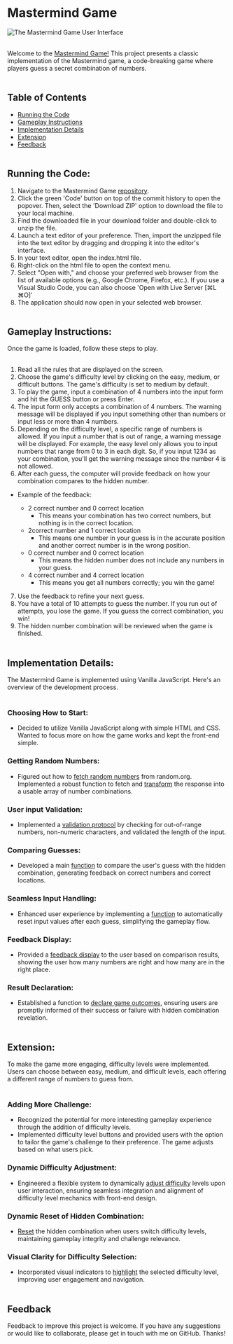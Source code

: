 # Mastermind Game

![The Mastermind Game User Interface](https://res.cloudinary.com/dnc7potxo/image/upload/v1714597538/ReadMe-Images/Mastermind%20Game/Main_tchsxj.png) <br><br>

Welcome to the [Mastermind Game!](https://su-t-mastermind-game.netlify.app/) This project presents a classic implementation of the Mastermind game, a code-breaking game where players guess a secret combination of numbers. <br><br>

## Table of Contents

- [Running the Code](#howtorun)
- [Gameplay Instructions](#howtoplay)
- [Implementation Details](#implementation)
- [Extension](#extension)
- [Feedback](#feedback) <br><br>

## Running the Code: <a name="howtorun"></a>

1. Navigate to the Mastermind Game [repository](https://github.com/SutheeDev/mastermind-game).
2. Click the green 'Code' button on top of the commit history to open the popover. Then, select the 'Download ZIP' option to download the file to your local machine.
3. Find the downloaded file in your download folder and double-click to unzip the file.
4. Launch a text editor of your preference. Then, import the unzipped file into the text editor by dragging and dropping it into the editor's interface.
5. In your text editor, open the index.html file.
6. Right-click on the html file to open the context menu.
7. Select "Open with," and choose your preferred web browser from the list of available options (e.g., Google Chrome, Firefox, etc.). If you use a Visual Studio Code, you can also choose 'Open with Live Server [⌘L ⌘O]'
8. The application should now open in your selected web browser. <br><br>

## Gameplay Instructions: <a name="howtoplay"></a>

Once the game is loaded, follow these steps to play. <br><br>

1. Read all the rules that are displayed on the screen.
2. Choose the game's difficulty level by clicking on the easy, medium, or difficult buttons. The game's difficulty is set to medium by default.
3. To play the game, input a combination of 4 numbers into the input form and hit the GUESS button or press Enter.
4. The input form only accepts a combination of 4 numbers. The warning message will be displayed if you input something other than numbers or input less or more than 4 numbers.
5. Depending on the difficulty level, a specific range of numbers is allowed. If you input a number that is out of range, a warning message will be displayed. For example, the easy level only allows you to input numbers that range from 0 to 3 in each digit. So, if you input 1234 as your combination, you'll get the warning message since the number 4 is not allowed.
6. After each guess, the computer will provide feedback on how your combination compares to the hidden number. <br>

- Example of the feedback:

  - 2 correct number and 0 correct location
    - This means your combination has two correct numbers, but nothing is in the correct location.
  - 2correct number and 1 correct location
    - This means one number in your guess is in the accurate position and another correct number is in the wrong position.
  - 0 correct number and 0 correct location
    - This means the hidden number does not include any numbers in your guess.
  - 4 correct number and 4 correct location
    - This means you get all numbers correctly; you win the game! <br>

7. Use the feedback to refine your next guess.
8. You have a total of 10 attempts to guess the number. If you run out of attempts, you lose the game. If you guess the correct combination, you win!
9. The hidden number combination will be reviewed when the game is finished. <br><br>

## Implementation Details: <a name="implementation"></a>

The Mastermind Game is implemented using Vanilla JavaScript. Here's an overview of the development process. <br><br>

### Choosing How to Start:

- Decided to utilize Vanilla JavaScript along with simple HTML and CSS. Wanted to focus more on how the game works and kept the front-end simple.

### Getting Random Numbers:

- Figured out how to [fetch random numbers](https://github.com/SutheeDev/mastermind-game/blob/fde5ac28cebfd8cbd081300ea87aba5635245f37/index.js#L68-L82) from random.org. Implemented a robust function to fetch and [transform](https://github.com/SutheeDev/mastermind-game/blob/fde5ac28cebfd8cbd081300ea87aba5635245f37/index.js#L85-L92) the response into a usable array of number combinations.

### User input Validation:

- Implemented a [validation protocol](https://github.com/SutheeDev/mastermind-game/blob/fde5ac28cebfd8cbd081300ea87aba5635245f37/index.js#L161-L181) by checking for out-of-range numbers, non-numeric characters, and validated the length of the input.

### Comparing Guesses:

- Developed a main [function](https://github.com/SutheeDev/mastermind-game/blob/fde5ac28cebfd8cbd081300ea87aba5635245f37/index.js#L94-L118) to compare the user's guess with the hidden combination, generating feedback on correct numbers and correct locations.

### Seamless Input Handling:

- Enhanced user experience by implementing a [function](https://github.com/SutheeDev/mastermind-game/blob/fde5ac28cebfd8cbd081300ea87aba5635245f37/index.js#L46-L49) to automatically reset input values after each guess, simplifying the gameplay flow.

### Feedback Display:

- Provided a [feedback display](https://github.com/SutheeDev/mastermind-game/blob/fde5ac28cebfd8cbd081300ea87aba5635245f37/index.js#L199-L211) to the user based on comparison results, showing the user how many numbers are right and how many are in the right place.

### Result Declaration:

- Established a function to [declare game outcomes](https://github.com/SutheeDev/mastermind-game/blob/fde5ac28cebfd8cbd081300ea87aba5635245f37/index.js#L120-L146), ensuring users are promptly informed of their success or failure with hidden combination revelation. <br><br>

## Extension: <a name="extension"></a>

To make the game more engaging, difficulty levels were implemented. Users can choose between easy, medium, and difficult levels, each offering a different range of numbers to guess from. <br><br>

### Adding More Challenge:

- Recognized the potential for more interesting gameplay experience through the addition of difficulty levels.
- Implemented difficulty level buttons and provided users with the option to tailor the game's challenge to their preference. The game adjusts based on what users pick.

### Dynamic Difficulty Adjustment:

- Engineered a flexible system to dynamically [adjust difficulty](https://github.com/SutheeDev/mastermind-game/blob/fde5ac28cebfd8cbd081300ea87aba5635245f37/index.js#L16-L26) levels upon user interaction, ensuring seamless integration and alignment of difficulty level mechanics with front-end design.

### Dynamic Reset of Hidden Combination:

- [Reset](https://github.com/SutheeDev/mastermind-game/blob/fde5ac28cebfd8cbd081300ea87aba5635245f37/index.js#L24) the hidden combination when users switch difficulty levels, maintaining gameplay integrity and challenge relevance.

### Visual Clarity for Difficulty Selection:

- Incorporated visual indicators to [highlight](https://github.com/SutheeDev/mastermind-game/blob/fde5ac28cebfd8cbd081300ea87aba5635245f37/index.js#L28-L36) the selected difficulty level, improving user engagement and navigation. <br><br>

## Feedback <a name="feedback"></a>

Feedback to improve this project is welcome. If you have any suggestions or would like to collaborate, please get in touch with me on GitHub. Thanks!
